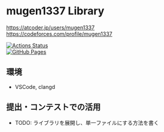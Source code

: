 # mugen1337 Library  

https://atcoder.jp/users/mugen1337  
https://codeforces.com/profile/mugen1337  

[![Actions Status](https://github.com/mugen1337/procon/workflows/verify/badge.svg)](https://github.com/mugen1337/procon/actions)  
[![GitHub Pages](https://img.shields.io/static/v1?label=GitHub+Pages&message=+&color=brightgreen&logo=github)](https://mugen1337.github.io/procon/)  

## 環境

- VSCode, clangd

## 提出・コンテストでの活用

- TODO: ライブラリを展開し、単一ファイルにする方法を書く
